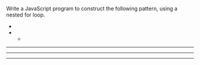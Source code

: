  Write a JavaScript program to construct the following pattern, using a nested for loop. 

*  
* *  
* * *  
* * * *  
* * * * * 